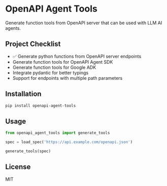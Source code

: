 # OpenAPI Agent Tools

Generate function tools from OpenAPI server that can be used with LLM AI agents.

## Project Checklist

- ✅ Generate python functions from OpenAPI server endpoints
- Generate function tools for OpenAPI Agent SDK
- Generate function tools for Google ADK
- Integrate pydantic for better typings
- Support for endpoints with multiple path parameters

## Installation

```bash
pip install openapi-agent-tools
```

## Usage

```python
from openapi_agent_tools import generate_tools

spec = load_spec('https://api.example.com/openapi.json')

generate_tools(spec)
```

## License

MIT
